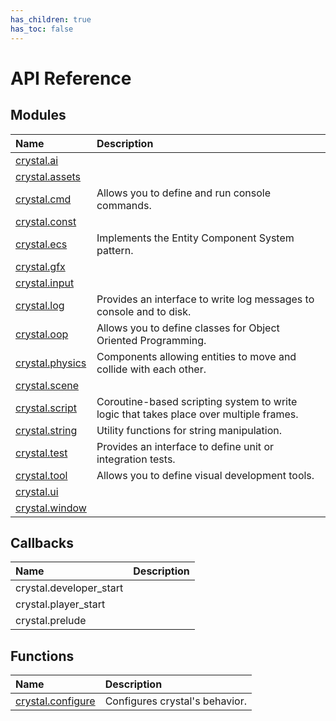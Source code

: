 ```yaml
---
has_children: true
has_toc: false
---
```


# API Reference

## Modules

| Name                       | Description                                                                            |
| :------------------------- | :------------------------------------------------------------------------------------- |
| [crystal.ai](ai)           |                                                                                        |
| [crystal.assets](assets)   |                                                                                        |
| [crystal.cmd](cmd)         | Allows you to define and run console commands.                                         |
| [crystal.const](const)     |                                                                                        |
| [crystal.ecs](ecs)         | Implements the Entity Component System pattern.                                        |
| [crystal.gfx](gfx)         |                                                                                        |
| [crystal.input](input)     |                                                                                        |
| [crystal.log](log)         | Provides an interface to write log messages to console and to disk.                    |
| [crystal.oop](oop)         | Allows you to define classes for Object Oriented Programming.                          |
| [crystal.physics](physics) | Components allowing entities to move and collide with each other.                      |
| [crystal.scene](scene)     |                                                                                        |
| [crystal.script](script)   | Coroutine-based scripting system to write logic that takes place over multiple frames. |
| [crystal.string](string)   | Utility functions for string manipulation.                                             |
| [crystal.test](test)       | Provides an interface to define unit or integration tests.                             |
| [crystal.tool](tool)       | Allows you to define visual development tools.                                         |
| [crystal.ui](ui)           |                                                                                        |
| [crystal.window](window)   |                                                                                        |

## Callbacks

| Name                    | Description |
| :---------------------- | :---------- |
| crystal.developer_start |             |
| crystal.player_start    |             |
| crystal.prelude         |             |

## Functions

| Name                           | Description                    |
| :----------------------------- | :----------------------------- |
| [crystal.configure](configure) | Configures crystal's behavior. |

